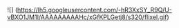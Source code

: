 ![] (https://lh5.googleusercontent.com/-hR3XxSY_R9Q/U-vBXO1JM1I/AAAAAAAAAHc/xGfKPLGetj8/s320/flixel.gif)
